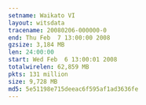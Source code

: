 ```yaml
---
setname: Waikato VI
layout: witsdata
tracename: 20080206-000000-0
end: Thu Feb  7 13:00:00 2008
gzsize: 3,184 MB
len: 24:00:00
start: Wed Feb  6 13:00:01 2008
totalwirelen: 62,859 MB
pkts: 131 million
size: 9,728 MB
md5: 5e51198e715deeac6f595af1ad3636fe
---
```

